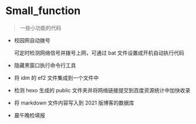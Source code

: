 # Small_function

> 一些小功能的代码

- 校园网自动拨号

  可定时检测网络信号并拨号上网，可通过 bat 文件设置成开机自动执行代码

- 隐藏黑窗口执行命令行工具

- 将 idm 的 ef2 文件集成到一个文件中

- 检测 hexo 生成的 public 文件夹并将网络链接提交到百度资源统计中加快收录

- 将 markdown 文件内容写入到 2021 版博客的数据库

- 晨午晚检填报
